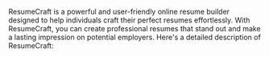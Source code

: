 ResumeCraft is a powerful and user-friendly online resume builder designed to help individuals craft their perfect resumes effortlessly. With ResumeCraft, you can create professional resumes that stand out and make a lasting impression on potential employers. Here's a detailed description of ResumeCraft:

